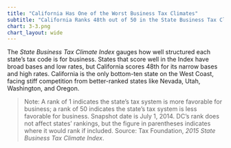 ```yaml
---
title: "California Has One of the Worst Business Tax Climates"
subtitle: "California Ranks 48th out of 50 in the State Business Tax Climate Index (2015)"
chart: 3-3.png
chart_layout: wide
---
```

The *State Business Tax Climate Index* gauges how well structured each state’s tax code is for business. States that score well in the Index have broad bases and low rates, but California scores 48th for its narrow bases and high rates. California is the only bottom-ten state on the West Coast, facing stiff competition from better-ranked states like Nevada, Utah, Washington, and Oregon.

> Note: A rank of 1 indicates the state’s tax system is more favorable for business; a rank of 50 indicates
the state’s tax system is less favorable for business. Snapshot date is July 1, 2014. DC’s rank does not affect states’ rankings, but the figure in parentheses indicates where it would rank if included.
> Source: Tax Foundation, *2015 State Business Tax Climate Index*.

